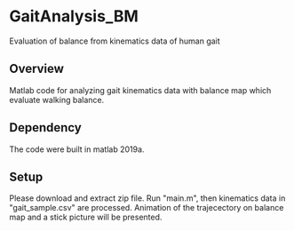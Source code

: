 # GaitAnalysis_BM
Evaluation of balance from kinematics data of human gait  
## Overview
Matlab code for analyzing gait kinematics data with balance map which evaluate walking balance.

## Dependency
The code were built in matlab 2019a.

## Setup
Please download and extract zip file. Run "main.m", then kinematics data in "gait_sample.csv" are processed.
Animation of the trajecectory on balance map and a stick picture will be presented.  

